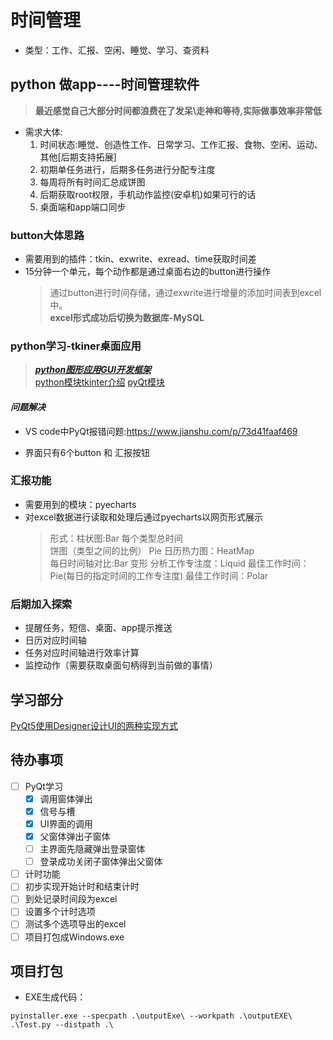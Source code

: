 # 时间管理

- 类型：工作、汇报、空闲、睡觉、学习、查资料

## python 做app----时间管理软件

> __最近感觉自己大部分时间都浪费在了发呆\走神和等待,实际做事效率非常低__
- 需求大体:
    1. 时间状态:睡觉、创造性工作、日常学习、工作汇报、食物、空闲、运动、其他[后期支持拓展]
    2. 初期单任务进行，后期多任务进行分配专注度
    3. 每周将所有时间汇总成饼图
    4. 后期获取root权限，手机动作监控(安卓机)如果可行的话
    5. 桌面端和app端口同步

### button大体思路

- 需要用到的插件：tkin、exwrite、exread、time获取时间差
- 15分钟一个单元，每个动作都是通过桌面右边的button进行操作
    > 通过button进行时间存储，通过exwrite进行增量的添加时间表到excel中。  
__excel形式成功后切换为数据库-MySQL__

### python学习-tkiner桌面应用

> [___python图形应用GUI开发框架___](https://blog.csdn.net/tTU1EvLDeLFq5btqiK/article/details/78693348)  
[python模块tkinter介绍](https://docs.python.org/3.7/library/tkinter.html#how-tk-and-tkinter-are-related)
[pyQt模块](https://www.cnblogs.com/archisama/p/5444032.html)

#### ***问题解决***

- VS code中PyQt报错问题:<https://www.jianshu.com/p/73d41faaf469>

- 界面只有6个button 和 汇报按钮

### 汇报功能

- 需要用到的模块：pyecharts
- 对excel数据进行读取和处理后通过pyecharts以网页形式展示
    > 形式：柱状图:Bar 每个类型总时间  
饼图（类型之间的比例）  Pie
日历热力图：HeatMap  
每日时间轴对比:Bar 变形
分析工作专注度：Liquid
最佳工作时间：Pie(每日的指定时间的工作专注度)
最佳工作时间：Polar

### 后期加入探索

- 提醒任务，短信、桌面、app提示推送
- 日历对应时间轴
- 任务对应时间轴进行效率计算
- 监控动作（需要获取桌面句柄得到当前做的事情）

## 学习部分

[PyQt5使用Designer设计UI的两种实现方式](https://blog.csdn.net/chlk118/article/details/72595325)

## 待办事项

- [ ] PyQt学习
    - [x] 调用窗体弹出
    - [x] 信号与槽
    - [x] UI界面的调用
    - [x] 父窗体弹出子窗体
    - [ ] 主界面先隐藏弹出登录窗体
    - [ ] 登录成功关闭子窗体弹出父窗体
- [ ] 计时功能
- [ ] 初步实现开始计时和结束计时
- [ ] 到处记录时间段为excel
- [ ] 设置多个计时选项
- [ ] 测试多个选项导出的excel
- [ ] 项目打包成Windows.exe

## 项目打包

- EXE生成代码：

```EXE生成代码：
pyinstaller.exe --specpath .\outputExe\ --workpath .\outputEXE\ .\Test.py --distpath .\
```